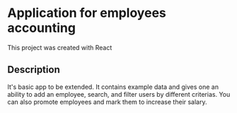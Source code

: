 # Application for employees accounting

This project was created with React

## Description

It's basic app to be extended. It contains example data and gives one an ability to add an employee, search, and filter users by different criterias. You can also promote employees and mark them to increase their salary. 
